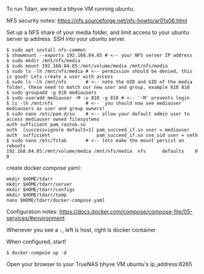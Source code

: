 To run Tdarr, we need a bhyve VM running ubuntu. 

NFS security notes:
https://nfs.sourceforge.net/nfs-howto/ar01s06.html

Set up a NFS share of your media folder, and limit access to your ubuntu server ip address. SSH into your ubuntu server.
```
$ sudo apt install nfs-common
$ showmount --exports 192.168.84.85 # <-- your NFS server IP address
$ sudo mkdir /mnt/nfs/media
$ sudo mount 192.168.84.85:/mnt/volume/media /mnt/nfs/media
$ sudo ls -lh /mnt/nfs/media # <-- permission should be denied, this is good! Lets create a user with access
$ sudo ls -lh /mnt/nfs       # <-- note the UID and GID of the media folder, these need to match our new user and group, example 810 810
$ sudo groupadd -g 810 mediausers
$ sudo useradd mediauser -M -u 810 -g 810 # <-- '-M' prevents login
$ ls -lh /mnt/nfs            # <--  you should now see mediauser mediausers as user and group owners!
$ sudo nano /etc/pam.d/su    # <-- allow your default admin user to access mediauser owned filesystems
auth sufficient pam_rootok.so
auth  [success=ignore default=1] pam_succeed_if.so user = mediauser
auth  sufficient                 pam_succeed_if.so use_uid user = seth
$ sudo nano /etc/fstab       # <-- lets make the mount persist on reboots
192.168.84.85:/mnt/volume/media /mnt/nfs/media  nfs      defaults    0       0
```

create docker compose yaml:
```
mkdir $HOME/tdarr
mkdir $HOME/tdarr/server
mkdir $HOME/tdarr/configs
mkdir $HOME/tdarr/temp
nano $HOME/tdarr/docker-compose.yaml
```
Configuration notes: https://docs.docker.com/compose/compose-file/05-services/#environment

Whenever you see a `:`, left is host, right is docker container

When configured, start!
```
$ docker-compose up -d
```
Open your browser to your TrueNAS bhyve VM ubuntu's ip_address:8265
